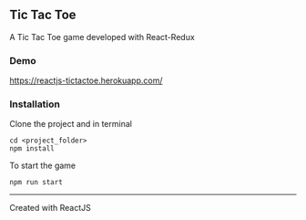 ## Tic Tac Toe
A Tic Tac Toe game developed with React-Redux

### Demo
https://reactjs-tictactoe.herokuapp.com/

### Installation
Clone the project and in terminal
```
cd <project_folder>
npm install
```
To start the game
```
npm run start
```

***
Created with ReactJS
